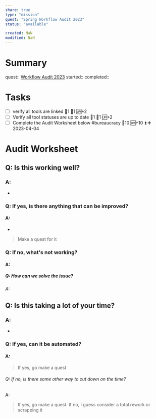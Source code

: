 ```yaml
---
share: true
type: "mission"
quest: "Spring Workflow Audit 2023"
status: "available"

created: NaN 
modified: NaN
---
```

 
# Summary
quest:: [Workflow Audit 2023](../03%20-%20Workflow/Workflow%20Audit%202023.md)
started:: 
completed::

# Tasks
- [ ] verify all tools are linked 🍅1 🥄1 🆙+2
- [ ] Verify all tool statuses are up to date 🍅1 🥄1 🆙+2
- [ ] Complete the Audit Worksheet below #bureaucracy 🥄10 🆙+10 ⏫ ➕ 2023-04-04

# Audit Worksheet
## Q: Is this working well?
### A: 
- 
### Q: If yes, is there anything that can be improved?
#### A:
- 
> Make a quest for it
### Q: If no, what's not working?
#### A:

##### Q: How can we solve the issue?
###### A: 

## Q: Is this taking a lot of your time?
### A:
- 
### Q: If yes, can it be automated?
#### A: 
> If yes, go make a quest
###### Q: If no, is there some other way to cut down on the time?
A: 
> If yes, go make a quest. If no, I guess consider a total rework or scrapping it